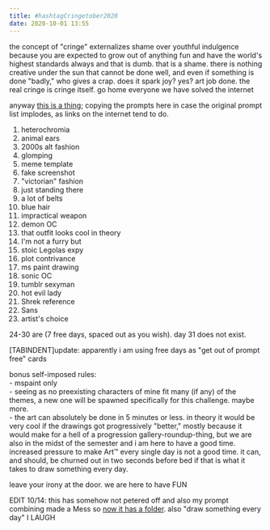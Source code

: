```yaml
---
title: #hashtagCringetober2020
date: 2020-10-01 13:55
---
```

the concept of \"cringe\" externalizes shame over youthful indulgence because you are expected to grow out of anything fun and have the world\'s highest standards always and that is dumb. that is a shame. there is nothing creative under the sun that cannot be done well, and even if something is done \"badly,\" who gives a crap. does it spark joy? yes? art job done. the real cringe is cringe itself. go home everyone we have solved the internet

anyway [this is a thing](https://twitter.com/sleeprann/status/1300928083411849217); copying the prompts here in case the original prompt list implodes, as links on the internet tend to do.

1. heterochromia
1. animal ears
1. 2000s alt fashion
1. glomping
1. meme template
1. fake screenshot
1. \"victorian\" fashion
1. just standing there
1. a lot of belts
1. blue hair
1. impractical weapon
1. demon OC
1. that outfit looks cool in theory
1. I\'m not a furry but
1. stoic Legolas expy
1. plot contrivance
1. ms paint drawing
1. sonic OC
1. tumblr sexyman
1. hot evil lady
1. Shrek reference
1. Sans
1. artist's choice

24-30 are (7 free days, spaced out as you wish). day 31 does not exist.

[TABINDENT]update: apparently i am using free days as \"get out of prompt free\" cards

bonus self-imposed rules:  
\- mspaint only  
\- seeing as no preexisting characters of mine fit many (if any) of the themes, a new one will be spawned specifically for this challenge. maybe more.  
\- the art can absolutely be done in 5 minutes or less. in theory it would be very cool if the drawings got progressively \"better,\" mostly because it would make for a hell of a progression gallery-roundup-thing, but we are also in the midst of the semester and i am here to have a good time. increased pressure to make Art™ every single day is not a good time. it can, and should, be churned out in two seconds before bed if that is what it takes to draw something every day.

leave your irony at the door. we are here to have FUN

EDIT 10/14: this has somehow not petered off and also my prompt combining made a Mess so [now it has a folder](https://www.deviantart.com/nightauctor/gallery/75431402/cringetober). also "draw something every day" I LAUGH